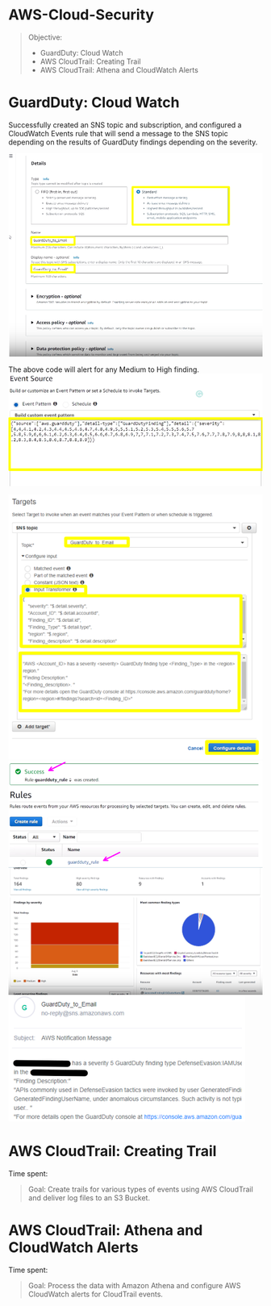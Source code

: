 # AWS-Cloud-Security

> Objective: 
>* GuardDuty: Cloud Watch
>* AWS CloudTrail: Creating Trail
>* AWS CloudTrail: Athena and CloudWatch Alerts


# GuardDuty: Cloud Watch

Successfully created an SNS topic and subscription, and configured a CloudWatch Events rule
that will send a message to the SNS topic depending on the results of GuardDuty findings depending on the severity.

<img src="7.png">

The above code will alert for any Medium to High finding.
<img src="16.png">

<img src="19.png">
<img src="21.png">
<img src="24.png">
<img src="25.png">

# AWS CloudTrail: Creating Trail

Time spent:

> Goal:
> Create trails for various types of events using AWS CloudTrail and deliver log files to an S3 Bucket.


# AWS CloudTrail: Athena and CloudWatch Alerts

Time spent:

> Goal:
> Process the data with Amazon Athena and configure AWS CloudWatch alerts for CloudTrail events.

